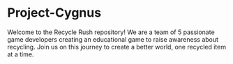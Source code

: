 # Project-Cygnus
Welcome to the Recycle Rush repository! We are a team of 5 passionate game developers creating an educational game to raise awareness about recycling. Join us on this journey to create a better world, one recycled item at a time.

